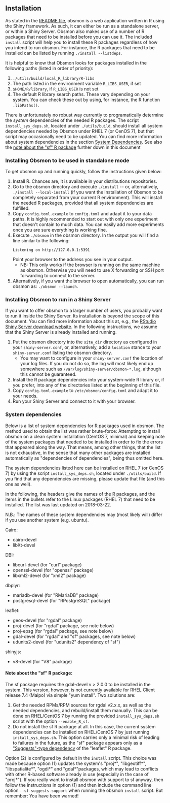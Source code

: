 ## Installation
As stated in the [README file](./README.md), obsmon is a web application written in R using the Shiny framework. As such, it can either be run as a standalone server, or within a Shiny Server. Obsmon also makes use of a number of R packages that need to be installed before you can use it. The included `install` script will help you to install these R packages regardless of how you intend to run obsmon. For instance, the R packages that need to be installed can be listed by running `./install --listdeps`.

It is helpful to know that Obsmon looks for packages installed in the following paths (listed in order of priority):
1. `./utils/build/local_R_library/R-libs`
2. The path listed in the environment variable `R_LIBS_USER`, if set
3. `$HOME/R/library`, if `R_LIBS_USER` is not set
4. The default R library search paths. These vary depending on your system. You can check these out by using, for instance, the R function `.libPaths()`.

There is unfortunately no robust way currently to programatically determine the *system* dependencies of the needed R packages. The script `install_sys_deps.sh`, located under `./utils/build`, should install all system dependencies needed by Obsmon under RHEL 7 (or CenOS 7), but that script may occasionally need to be updated. You can find more information about system dependencies in the  section [System Dependencies](#system-dependencies). See also the [note about the "sf" R package](Note-about-the-"sf"-R-package:) further down in this document

### Installing Obsmon to be used in standalone mode
To get obsmon up and running quickly, follow the instructions given below:

1. Install R. Chances are, it is available in your distributions repositories.
2. Go to the obsmon directory and execute `./install` -- or, alternatively, `./install --local-install` (if you want the installation of Obsmon to be completely separated from your current R environment). This will install the needed R packages, provided that all system dependencies are fulfilled.
3. Copy `config.toml.example` to `config.toml` and adapt it to your data paths.
   It is highly recommended to start out with only one experiment that doesn't
   contain to much data. You can easily add more experiments once you are sure
   everything is working fine.
4. Execute `./obsmon` in the obsmon directory. In the output you will find a line similar to the following:
   ```
   Listening on http://127.0.0.1:5391
   ```
   Point your browser to the address you see in your output.
   * NB: This only works if the browser is running on the same machine as obsmon. Otherwise you will need to use X forwarding or SSH port forwarding to connect to the server.
5. Alternatively, if you want the browser to open automatically, you can run obsmon as: `./obsmon --launch`.

### Installing Obsmon to run in a Shiny Server
If you want to offer obsmon to a larger number of users, you probably want to
run it inside the Shiny Server. Its installation is beyond the scope of this
document. You can find more information about this at, e.g., the [RStudio Shiny Server download website](https://www.rstudio.com/products/shiny/download-server). In the following instructions, we assume that the Shiny Server is already installed and running.

1. Put the obsmon directory into the `site_dir` directory as configured in your
   `shiny-server.conf`, or, alternatively, add a `location` stance to your
   `shiny-server.conf` listing the obsmon directory.
   * You may want to configure in your
   `shiny-server.conf` the location of your log files. If you do not do so, the log will most likely end up somewhere such as `/var/log/shiny-server/obsmon-*.log`, although this cannot be guaranteed.
2. Install the R package dependencies into your system-wide R library or, if you prefer, into any of the directories listed at the beginning of this file.
3. Copy `config.toml.example` to `/etc/obsmon/config.toml` and adapt it to your needs.
4. Run your Shiny Server and connect to it with your browser.

### System dependencies
Below is a list of system dependencies for R packages used in obsmon. The method used to obtain the list was rather brute-force: Attempting to install obsmon on a clean system installation (CentOS 7, minimal) and keeping note of the system packages that needed to be installed in order to fix the errors that appeared along the way. That means, among other things, that the list is not exhaustive, in the sense that many other packages are installed automatically as "dependencies of dependencies", being thus omitted here.

The system dependencies listed here can be installed on RHEL 7 (or CenOS 7) by using the script `install_sys_deps.sh`, located under `./utils/build`. If you find that any dependencies are missing, please update that file (and this one as well).

In the following, the headers give the names of the R packages, and the items in the bullets refer to the Linux packages (RHEL 7) that need to be installed. The list was last updated on 2018-03-22.

N.B.: The names of these system dependencies may (most likely will) differ if you use another system (e.g. ubuntu).

Cairo:
  * cairo-devel
  * libXt-devel

DBI:
  * libcurl-devel (for "curl" package)
  * openssl-devel (for "openssl" package)
  * libxml2-devel (for "xml2" package)

dbplyr:
  * mariadb-devel (for "RMariaDB" package)
  * postgresql-devel (for "RPostgreSQL" package)

leaflet:
  * geos-devel (for "rgdal" package)
  * proj-devel (for "rgdal" package, see note below)
  * proj-epsg (for "rgdal" package, see note below)
  * gdal-devel (for "rgdal" and "sf" packages, see note below)
  * udunits2-devel (for "udunits2" dependency of "sf")

shinyjs:
  * v8-devel (for "V8" package)

#### Note about the "sf" R package:
The sf package requires the gdal-devel v > 2.0.0 to be installed in the system. This version, however, is not currently available for RHEL Client
release 7.4 (Maipo) via simple "yum install". Two solutions are:

1. Get the needed RPMs/RPM sources for rgdal v2.x.x, as well as the needed
   dependencies, and rebuild/install them manually. This can be done on RHEL/CentOS 7 by running the provided `install_sys_deps.sh` script with the option `--enable_R_sf`.
2. Do not install the sf R package at all. In this case, the current system
   dependencies can be installed on RHEL/CentOS 7 by just running `install_sys_deps.sh`.
   This option carries only a minimal risk of leading to failures in the
   future, as the "sf" package appears only as a ["Suggests"-type dependency](http://r-pkgs.had.co.nz/description.html) of the "leaflet" R package.

Option (2) is configured by default in the `install` script. This choice was made because option (1) updates the system's "proj*", "libgeotiff*", "libspatialite*", "ogdi*" and "gdal*"packages, which may lead to conflicts with other R-based software already in use (especially in the case of "proj*"). If you really want to install obsmon with support to sf anyway, then follow the instructions in option (1) and then include the command line option `--sf-suggests-support` when running the obsmon `install` script. But remember: You have been warned!
